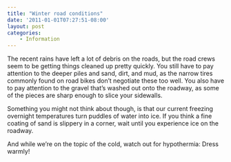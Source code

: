 ```yaml
---
title: "Winter road conditions"
date: '2011-01-01T07:27:51-08:00'
layout: post
categories:
    - Information
---
```


The recent rains have left a lot of debris on the roads, but the road crews seem to be getting things cleaned up pretty quickly. You still have to pay attention to the deeper piles and sand, dirt, and mud, as the narrow tires commonly found on road bikes don’t negotiate these too well. You also have to pay attention to the gravel that’s washed out onto the roadway, as some of the pieces are sharp enough to slice your sidewalls.  
  
Something you might not think about though, is that our current freezing overnight temperatures turn puddles of water into ice. If you think a fine coating of sand is slippery in a corner, wait until you experience ice on the roadway.

And while we’re on the topic of the cold, watch out for hypothermia: Dress warmly!